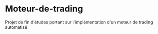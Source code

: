 # Moteur-de-trading
Projet de fin d'études portant sur l'implémentation d'un moteur de trading automatisé
